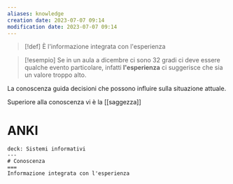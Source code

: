 ```yaml
---
aliases: knowledge
creation date: 2023-07-07 09:14
modification date: 2023-07-07 09:14
---
```

>[!def]
>È l'informazione integrata con l'esperienza


>[!esempio]
>Se in un aula a dicembre ci sono 32 gradi ci deve essere qualche evento particolare, infatti **l'esperienza** ci suggerisce che sia un valore troppo alto.


La conoscenza guida decisioni che possono influire sulla situazione attuale.

Superiore alla conoscenza vi è la [[saggezza]]

# ANKI

```anki
deck: Sistemi informativi
---
# Conoscenza
===
Informazione integrata con l'esperienza
```
